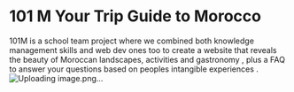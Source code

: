 # 101 M Your Trip Guide to Morocco
 101M is a school team project where we combined both knowledge management skills and web dev ones too to create a website that reveals the beauty of Moroccan landscapes, activities and gastronomy , plus a FAQ to answer your questions based on peoples intangible experiences .
![Uploading image.png…]()

